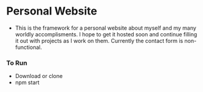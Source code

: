 # Personal Website
- This is the framework for a personal website about myself and my many worldly accomplisments. I hope to get it hosted soon and continue filling it out with projects as I work on them. Currently the contact form is non-functional.

### To Run
- Download or clone
- npm start